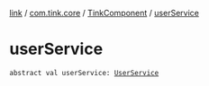 [link](../../index.md) / [com.tink.core](../index.md) / [TinkComponent](index.md) / [userService](./user-service.md)

# userService

`abstract val userService: `[`UserService`](../../com.tink.service.authorization/-user-service/index.md)
